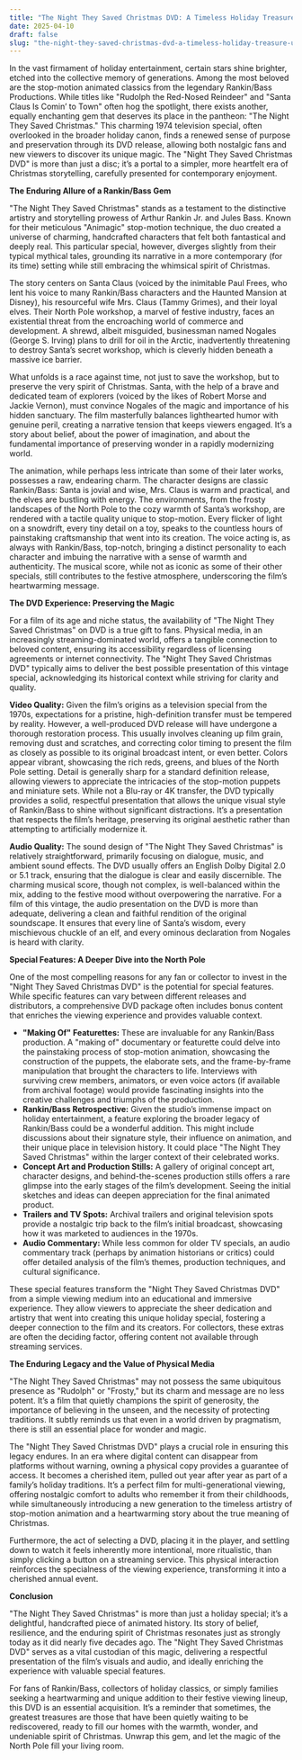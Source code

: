 ```yaml
---
title: "The Night They Saved Christmas DVD: A Timeless Holiday Treasure Unwrapped"
date: 2025-04-10
draft: false
slug: "the-night-they-saved-christmas-dvd-a-timeless-holiday-treasure-unwrapped" 
---
```


In the vast firmament of holiday entertainment, certain stars shine brighter, etched into the collective memory of generations. Among the most beloved are the stop-motion animated classics from the legendary Rankin/Bass Productions. While titles like "Rudolph the Red-Nosed Reindeer" and "Santa Claus Is Comin’ to Town" often hog the spotlight, there exists another, equally enchanting gem that deserves its place in the pantheon: "The Night They Saved Christmas." This charming 1974 television special, often overlooked in the broader holiday canon, finds a renewed sense of purpose and preservation through its DVD release, allowing both nostalgic fans and new viewers to discover its unique magic. The "Night They Saved Christmas DVD" is more than just a disc; it’s a portal to a simpler, more heartfelt era of Christmas storytelling, carefully presented for contemporary enjoyment.

**The Enduring Allure of a Rankin/Bass Gem**

"The Night They Saved Christmas" stands as a testament to the distinctive artistry and storytelling prowess of Arthur Rankin Jr. and Jules Bass. Known for their meticulous "Animagic" stop-motion technique, the duo created a universe of charming, handcrafted characters that felt both fantastical and deeply real. This particular special, however, diverges slightly from their typical mythical tales, grounding its narrative in a more contemporary (for its time) setting while still embracing the whimsical spirit of Christmas.

The story centers on Santa Claus (voiced by the inimitable Paul Frees, who lent his voice to many Rankin/Bass characters and the Haunted Mansion at Disney), his resourceful wife Mrs. Claus (Tammy Grimes), and their loyal elves. Their North Pole workshop, a marvel of festive industry, faces an existential threat from the encroaching world of commerce and development. A shrewd, albeit misguided, businessman named Nogales (George S. Irving) plans to drill for oil in the Arctic, inadvertently threatening to destroy Santa’s secret workshop, which is cleverly hidden beneath a massive ice barrier.

What unfolds is a race against time, not just to save the workshop, but to preserve the very spirit of Christmas. Santa, with the help of a brave and dedicated team of explorers (voiced by the likes of Robert Morse and Jackie Vernon), must convince Nogales of the magic and importance of his hidden sanctuary. The film masterfully balances lighthearted humor with genuine peril, creating a narrative tension that keeps viewers engaged. It’s a story about belief, about the power of imagination, and about the fundamental importance of preserving wonder in a rapidly modernizing world.

The animation, while perhaps less intricate than some of their later works, possesses a raw, endearing charm. The character designs are classic Rankin/Bass: Santa is jovial and wise, Mrs. Claus is warm and practical, and the elves are bustling with energy. The environments, from the frosty landscapes of the North Pole to the cozy warmth of Santa’s workshop, are rendered with a tactile quality unique to stop-motion. Every flicker of light on a snowdrift, every tiny detail on a toy, speaks to the countless hours of painstaking craftsmanship that went into its creation. The voice acting is, as always with Rankin/Bass, top-notch, bringing a distinct personality to each character and imbuing the narrative with a sense of warmth and authenticity. The musical score, while not as iconic as some of their other specials, still contributes to the festive atmosphere, underscoring the film’s heartwarming message.

**The DVD Experience: Preserving the Magic**

For a film of its age and niche status, the availability of "The Night They Saved Christmas" on DVD is a true gift to fans. Physical media, in an increasingly streaming-dominated world, offers a tangible connection to beloved content, ensuring its accessibility regardless of licensing agreements or internet connectivity. The "Night They Saved Christmas DVD" typically aims to deliver the best possible presentation of this vintage special, acknowledging its historical context while striving for clarity and quality.

**Video Quality:** Given the film’s origins as a television special from the 1970s, expectations for a pristine, high-definition transfer must be tempered by reality. However, a well-produced DVD release will have undergone a thorough restoration process. This usually involves cleaning up film grain, removing dust and scratches, and correcting color timing to present the film as closely as possible to its original broadcast intent, or even better. Colors appear vibrant, showcasing the rich reds, greens, and blues of the North Pole setting. Detail is generally sharp for a standard definition release, allowing viewers to appreciate the intricacies of the stop-motion puppets and miniature sets. While not a Blu-ray or 4K transfer, the DVD typically provides a solid, respectful presentation that allows the unique visual style of Rankin/Bass to shine without significant distractions. It’s a presentation that respects the film’s heritage, preserving its original aesthetic rather than attempting to artificially modernize it.

**Audio Quality:** The sound design of "The Night They Saved Christmas" is relatively straightforward, primarily focusing on dialogue, music, and ambient sound effects. The DVD usually offers an English Dolby Digital 2.0 or 5.1 track, ensuring that the dialogue is clear and easily discernible. The charming musical score, though not complex, is well-balanced within the mix, adding to the festive mood without overpowering the narrative. For a film of this vintage, the audio presentation on the DVD is more than adequate, delivering a clean and faithful rendition of the original soundscape. It ensures that every line of Santa’s wisdom, every mischievous chuckle of an elf, and every ominous declaration from Nogales is heard with clarity.

**Special Features: A Deeper Dive into the North Pole**

One of the most compelling reasons for any fan or collector to invest in the "Night They Saved Christmas DVD" is the potential for special features. While specific features can vary between different releases and distributors, a comprehensive DVD package often includes bonus content that enriches the viewing experience and provides valuable context.

* **"Making Of" Featurettes:** These are invaluable for any Rankin/Bass production. A "making of" documentary or featurette could delve into the painstaking process of stop-motion animation, showcasing the construction of the puppets, the elaborate sets, and the frame-by-frame manipulation that brought the characters to life. Interviews with surviving crew members, animators, or even voice actors (if available from archival footage) would provide fascinating insights into the creative challenges and triumphs of the production.
* **Rankin/Bass Retrospective:** Given the studio’s immense impact on holiday entertainment, a feature exploring the broader legacy of Rankin/Bass could be a wonderful addition. This might include discussions about their signature style, their influence on animation, and their unique place in television history. It could place "The Night They Saved Christmas" within the larger context of their celebrated works.
* **Concept Art and Production Stills:** A gallery of original concept art, character designs, and behind-the-scenes production stills offers a rare glimpse into the early stages of the film’s development. Seeing the initial sketches and ideas can deepen appreciation for the final animated product.
* **Trailers and TV Spots:** Archival trailers and original television spots provide a nostalgic trip back to the film’s initial broadcast, showcasing how it was marketed to audiences in the 1970s.
* **Audio Commentary:** While less common for older TV specials, an audio commentary track (perhaps by animation historians or critics) could offer detailed analysis of the film’s themes, production techniques, and cultural significance.

These special features transform the "Night They Saved Christmas DVD" from a simple viewing medium into an educational and immersive experience. They allow viewers to appreciate the sheer dedication and artistry that went into creating this unique holiday special, fostering a deeper connection to the film and its creators. For collectors, these extras are often the deciding factor, offering content not available through streaming services.

**The Enduring Legacy and the Value of Physical Media**

"The Night They Saved Christmas" may not possess the same ubiquitous presence as "Rudolph" or "Frosty," but its charm and message are no less potent. It’s a film that quietly champions the spirit of generosity, the importance of believing in the unseen, and the necessity of protecting traditions. It subtly reminds us that even in a world driven by pragmatism, there is still an essential place for wonder and magic.

The "Night They Saved Christmas DVD" plays a crucial role in ensuring this legacy endures. In an era where digital content can disappear from platforms without warning, owning a physical copy provides a guarantee of access. It becomes a cherished item, pulled out year after year as part of a family’s holiday traditions. It’s a perfect film for multi-generational viewing, offering nostalgic comfort to adults who remember it from their childhoods, while simultaneously introducing a new generation to the timeless artistry of stop-motion animation and a heartwarming story about the true meaning of Christmas.

Furthermore, the act of selecting a DVD, placing it in the player, and settling down to watch it feels inherently more intentional, more ritualistic, than simply clicking a button on a streaming service. This physical interaction reinforces the specialness of the viewing experience, transforming it into a cherished annual event.

**Conclusion**

"The Night They Saved Christmas" is more than just a holiday special; it’s a delightful, handcrafted piece of animated history. Its story of belief, resilience, and the enduring spirit of Christmas resonates just as strongly today as it did nearly five decades ago. The "Night They Saved Christmas DVD" serves as a vital custodian of this magic, delivering a respectful presentation of the film’s visuals and audio, and ideally enriching the experience with valuable special features.

For fans of Rankin/Bass, collectors of holiday classics, or simply families seeking a heartwarming and unique addition to their festive viewing lineup, this DVD is an essential acquisition. It’s a reminder that sometimes, the greatest treasures are those that have been quietly waiting to be rediscovered, ready to fill our homes with the warmth, wonder, and undeniable spirit of Christmas. Unwrap this gem, and let the magic of the North Pole fill your living room.